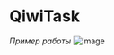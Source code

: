 # QiwiTask 
_Пример работы_
![image](https://github.com/Sadfroggy0/QiwiTask/assets/86816489/4f17dcb4-0b51-4f03-a4d8-fc451901562e)
